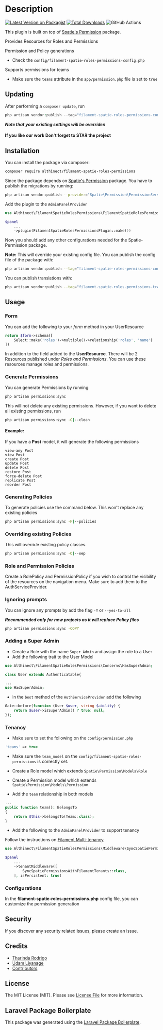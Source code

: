 # Description

[![Latest Version on Packagist](https://img.shields.io/packagist/v/althinect/filament-spatie-roles-permissions.svg?style=flat-square)](https://packagist.org/packages/althinect/filament-spatie-roles-permissions)
[![Total Downloads](https://img.shields.io/packagist/dt/althinect/filament-spatie-roles-permissions.svg?style=flat-square)](https://packagist.org/packages/althinect/filament-spatie-roles-permissions)
![GitHub Actions](https://github.com/althinect/filament-spatie-roles-permissions/actions/workflows/main.yml/badge.svg)

This plugin is built on top of [Spatie's Permission](https://spatie.be/docs/laravel-permission/v5/introduction) package. 

Provides Resources for Roles and Permissions

Permission and Policy generations
- Check the ``config/filament-spatie-roles-permissions-config.php``

Supports permissions for teams
- Make sure the ``teams`` attribute in the ``app/permission.php`` file is set to ``true``

## Updating

After performing a ```composer update```, run

```php
php artisan vendor:publish --tag="filament-spatie-roles-permissions-config" --force
```
***Note that your existing settings will be overriden***

#### If you like our work Don't forget to STAR the project 

## Installation

You can install the package via composer:

```bash
composer require althinect/filament-spatie-roles-permissions
```

Since the package depends on [Spatie's Permission](https://spatie.be/docs/laravel-permission/v5/introduction) package. You have to publish the migrations by running:
```bash
php artisan vendor:publish --provider="Spatie\Permission\PermissionServiceProvider"
```

Add the plugin to the `AdminPanelProvider`
```php
use Althinect\FilamentSpatieRolesPermissions\FilamentSpatieRolesPermissionsPlugin;

$panel
    ...
    ->plugin(FilamentSpatieRolesPermissionsPlugin::make())

```

Now you should add any other configurations needed for the Spatie-Permission package.

**Note:** This will override your existing config file.
You can publish the config file of the package with:
```bash
php artisan vendor:publish --tag="filament-spatie-roles-permissions-config" --force
```

You can publish translations with:

```bash
php artisan vendor:publish --tag="filament-spatie-roles-permissions-translations"
```

## Usage

### Form

You can add the following to your *form* method in your UserResource 

```php
return $form->schema([
    Select::make('roles')->multiple()->relationship('roles', 'name')
])
```

In addition to the field added to the **UserResource**. There will be 2 Resources published under *Roles and Permissions*. You can use these resources manage roles and permissions.

### Generate Permissions

You can generate Permissions by running
```bash
php artisan permissions:sync
```

This will not delete any existing permissions. However, if you want to delete all existing permissions, run

```bash
php artisan permissions:sync -C|--clean
```

#### Example: 
If you have a **Post** model, it will generate the following permissions
```
view-any Post
view Post
create Post
update Post
delete Post
restore Post
force-delete Post
replicate Post
reorder Post
```

### Generating Policies
To generate policies use the command below. This won't replace any existing policies

```bash
php artisan permissions:sync -P|--policies
```

### Overriding existing Policies
This will override existing policy classes

```bash
php artisan permissions:sync -O|--oep
```

### Role and Permission Policies
Create a RolePolicy and PermissionPolicy if you wish to control the visibility of the resources on the navigation menu.
Make sure to add them to the AuthServiceProvider. 

### Ignoring prompts
You can ignore any prompts by add the flag ``-Y`` or ``--yes-to-all`` 

***Recommended only for new projects as it will replace Policy files***

```bash
php artisan permissions:sync -COPY
```

### Adding a Super Admin

* Create a Role with the name `Super Admin` and assign the role to a User
* Add the following trait to the User Model

```php
use Althinect\FilamentSpatieRolesPermissions\Concerns\HasSuperAdmin;

class User extends Authenticatable{

...
use HasSuperAdmin;
```

* In the `boot` method of the `AuthServiceProvider` add the following

```php
Gate::before(function (User $user, string $ability) {
    return $user->isSuperAdmin() ? true: null;     
});
```

### Tenancy

- Make sure to set the following on the `config/permission.php`
```php
'teams' => true
```

- Make sure the `team_model` on the `config/filament-spatie-roles-permissions` is correctly set.

- Create a Role model which extends `Spatie\Permission\Models\Role`
- Create a Permission model which extends `Spatie\Permission\Models\Permission`
- Add the `team` relationship in both models

```php
...
public function team(): BelongsTo
{
    return $this->belongsTo(Team::class);
}
```
- Add the following to the `AdminPanelProvider` to support tenancy

Follow the instructions on [Filament Multi-tenancy](https://filamentphp.com/docs/3.x/panels/tenancy)

```php
use Althinect\FilamentSpatieRolesPermissions\Middleware\SyncSpatiePermissionsWithFilamentTenants;

$panel
    ...
    ->tenantMiddleware([
        SyncSpatiePermissionsWithFilamentTenants::class,
    ], isPersistent: true)
```

### Configurations

In the **filament-spatie-roles-permissions.php** config file, you can customize the permission generation

## Security

If you discover any security related issues, please create an issue.

## Credits

-   [Tharinda Rodrigo](https://github.com/tharindarodrigo/)
-   [Udam Liyanage](https://github.com/UdamLiyanage/)
-   [Contributors](https://github.com/Althinect/filament-spatie-roles-permissions/graphs/contributors)

## License

The MIT License (MIT). Please see [License File](LICENSE.md) for more information.

## Laravel Package Boilerplate

This package was generated using the [Laravel Package Boilerplate](https://laravelpackageboilerplate.com).
